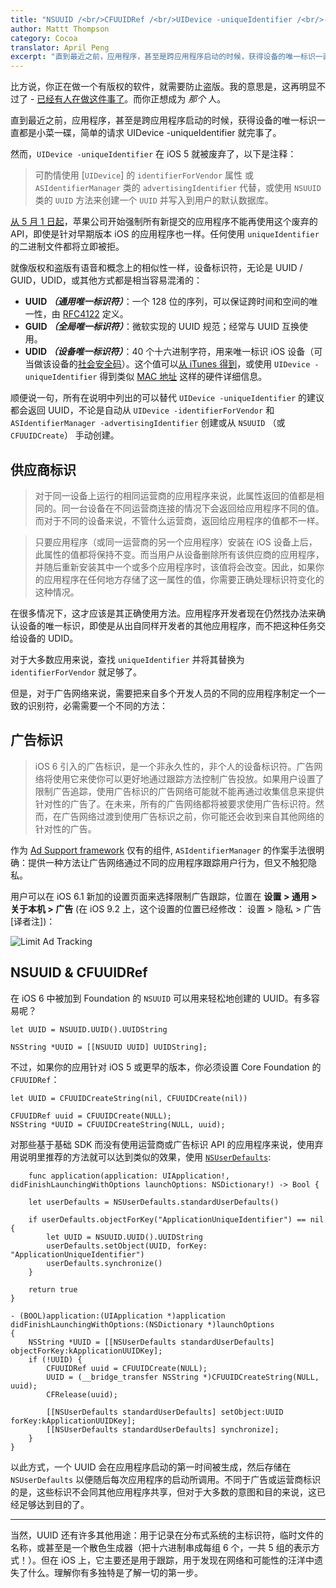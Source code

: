 ```yaml
---
title: "NSUUID /<br/>CFUUIDRef /<br/>UIDevice -uniqueIdentifier /<br/>-identifierForVendor"
author: Mattt Thompson
category: Cocoa
translator: April Peng
excerpt: "直到最近之前，应用程序，甚至是跨应用程序启动的时候，获得设备的唯一标识一直都是小菜一碟，简单的请求 UIDevice -uniqueIdentifier 就完事了。"
---
```


比方说，你正在做一个有版权的软件，就需要防止盗版。我的意思是，这再明显不过了 - [已经有人在做这件事了](http://www.fakeblock.com)。而你正想成为 _那个_ 人。

直到最近之前，应用程序，甚至是跨应用程序启动的时候，获得设备的唯一标识一直都是小菜一碟，简单的请求 UIDevice -uniqueIdentifier 就完事了。

然而，`UIDevice -uniqueIdentifier` 在 iOS 5 就被废弃了，以下是注释：

> 可酌情使用 [`UIDevice`] 的 `identifierForVendor` 属性 或 `ASIdentifierManager` 类的 `advertisingIdentifier` 代替，或使用 `NSUUID` 类的 `UUID` 方法来创建一个 `UUID` 并写入到用户的默认数据库。

[从 5 月 1 日起](https://developer.apple.com/news/?id=3212013a)，苹果公司开始强制所有新提交的应用程序不能再使用这个废弃的 API，即使是针对早期版本 iOS 的应用程序也一样。任何使用 `uniqueIdentifier` 的二进制文件都将立即被拒。

就像版权和盗版有语音和概念上的相似性一样，设备标识符，无论是 UUID / GUID，UDID，或其他方式都是相当容易混淆的：

- **UUID _（通用唯一标识符）_**：一个 128 位的序列，可以保证跨时间和空间的唯一性，由 [RFC4122](http://www.ietf.org/rfc/rfc4122.txt) 定义。
- **GUID _（全局唯一标识符）_**：微软实现的 UUID 规范；经常与 UUID 互换使用。
- **UDID _（设备唯一标识符）_**：40 个十六进制字符，用来唯一标识 iOS 设备（可当做该设备的[社会安全码](https://zh.wikipedia.org/wiki/%E7%A4%BE%E6%9C%83%E5%AE%89%E5%85%A8%E8%99%9F%E7%A2%BC)）。这个值可以[从 iTunes 得到](http://whatsmyudid.com)，或使用 `UIDevice -uniqueIdentifier` 得到类似 [MAC 地址](http://en.wikipedia.org/wiki/MAC_address) 这样的硬件详细信息。

顺便说一句，所有在说明中列出的可以替代 `UIDevice -uniqueIdentifier` 的建议都会返回 UUID，不论是自动从 `UIDevice -identifierForVendor` 和 `ASIdentifierManager -advertisingIdentifier` 创建或从 `NSUUID` （或 `CFUUIDCreate`） 手动创建。

## 供应商标识

> 对于同一设备上运行的相同运营商的应用程序来说，此属性返回的值都是相同的。同一台设备在不同运营商连接的情况下会返回给应用程序不同的值。而对于不同的设备来说，不管什么运营商，返回给应用程序的值都不一样。

> 只要应用程序（或同一运营商的另一个应用程序）安装在 iOS 设备上后，此属性的值都将保持不变。而当用户从设备删除所有该供应商的应用程序，并随后重新安装其中一个或多个应用程序时，该值将会改变。因此，如果你的应用程序在任何地方存储了这一属性的值，你需要正确处理标识符变化的这种情况。

在很多情况下，这才应该是其正确使用方法。应用程序开发者现在仍然找办法来确认设备的唯一标识，即使是从出自同样开发者的其他应用程序，而不把这种任务交给设备的 UDID。

对于大多数应用来说，查找 `uniqueIdentifier` 并将其替换为 `identifierForVendor` 就足够了。

但是，对于广告网络来说，需要把来自多个开发人员的不同的应用程序制定一个一致的识别符，必需需要一个不同的方法：

## 广告标识

> iOS 6 引入的广告标识，是一个非永久性的，非个人的设备标识符。广告网络将使用它来使你可以更好地通过跟踪方法控制广告投放。如果用户设置了限制广告追踪，使用广告标识的广告网络可能就不能再通过收集信息来提供针对性的广告了。在未来，所有的广告网络都将被要求使用广告标识符。然而，在广告网络过渡到使用广告标识之前，你可能还会收到来自其他网络的针对性的广告。

作为 [Ad Support framework](http://developer.apple.com/library/ios/#documentation/DeviceInformation/Reference/AdSupport_Framework/_index.html#//apple_ref/doc/uid/TP40012658) 仅有的组件, `ASIdentifierManager` 的作案手法很明确：提供一种方法让广告网络通过不同的应用程序跟踪用户行为，但又不触犯隐私。

用户可以在 iOS 6.1 新加的设置页面来选择限制广告跟踪，位置在 **设置 > 通用 > 关于本机 > 广告** (在 iOS 9.2 上，这个设置的位置已经修改： 设置 > 隐私 > 广告 [译者注])：

![Limit Ad Tracking](http://nshipster.s3.amazonaws.com/ad-support-limit-ad-tracking.png)

## NSUUID & CFUUIDRef

在 iOS 6 中被加到 Foundation 的 `NSUUID` 可以用来轻松地创建的 UUID。有多容易呢？

~~~{swift}
let UUID = NSUUID.UUID().UUIDString
~~~

~~~{objective-c}
NSString *UUID = [[NSUUID UUID] UUIDString];
~~~

不过，如果你的应用针对 iOS 5 或更早的版本，你必须设置 Core Foundation 的 `CFUUIDRef`：

~~~{swift}
let UUID = CFUUIDCreateString(nil, CFUUIDCreate(nil))
~~~

~~~{objective-c}
CFUUIDRef uuid = CFUUIDCreate(NULL);
NSString *UUID = CFUUIDCreateString(NULL, uuid);
~~~

对那些基于基础 SDK 而没有使用运营商或广告标识 API 的应用程序来说，使用弃用说明里推荐的方法就可以达到类似的效果，使用 [`NSUserDefaults`](http://developer.apple.com/library/ios/#documentation/cocoa/reference/foundation/Classes/NSUserDefaults_Class/Reference/Reference.html):

~~~{swift}
    func application(application: UIApplication!, didFinishLaunchingWithOptions launchOptions: NSDictionary!) -> Bool {

    let userDefaults = NSUserDefaults.standardUserDefaults()

    if userDefaults.objectForKey("ApplicationUniqueIdentifier") == nil {
        let UUID = NSUUID.UUID().UUIDString
        userDefaults.setObject(UUID, forKey: "ApplicationUniqueIdentifier")
        userDefaults.synchronize()
    }

    return true
}
~~~

~~~{objective-c}
- (BOOL)application:(UIApplication *)application
didFinishLaunchingWithOptions:(NSDictionary *)launchOptions
{
    NSString *UUID = [[NSUserDefaults standardUserDefaults] objectForKey:kApplicationUUIDKey];
    if (!UUID) {
        CFUUIDRef uuid = CFUUIDCreate(NULL);
        UUID = (__bridge_transfer NSString *)CFUUIDCreateString(NULL, uuid);
        CFRelease(uuid);

        [[NSUserDefaults standardUserDefaults] setObject:UUID forKey:kApplicationUUIDKey];
        [[NSUserDefaults standardUserDefaults] synchronize];
    }
}
~~~

以此方式，一个 UUID 会在应用程序启动的第一时间被生成，然后存储在 `NSUserDefaults` 以便随后每次应用程序的启动所调用。不同于广告或运营商标识的是，这些标识不会同其他应用程序共享，但对于大多数的意图和目的来说，这已经足够达到目的了。

---

当然，UUID 还有许多其他用途：用于记录在分布式系统的主标识符，临时文件的名称，或甚至是一个散色生成器（把十六进制串成每组 6 个，一共 5 组的表示方式！）。但在 iOS 上，它主要还是用于跟踪，用于发现在网络和可能性的汪洋中遗失了什么。理解你有多独特是了解一切的第一步。
